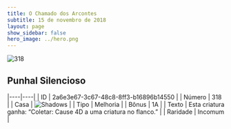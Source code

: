 ```yaml
---
title: O Chamado dos Arcontes
subtitle: 15 de novembro de 2018
layout: page
show_sidebar: false
hero_image: ../hero.png
---
```


![318](https://cdn.keyforgegame.com/media/card_front/pt/341_318_CGCC5XW8VF69_pt.png)

## Punhal Silencioso

|----|----|
| ID | 2a6e3e67-3c67-48c8-8ff3-b16896b14550 |
| Número | 318 |
| Casa | ![Shadows](https://archonarcana.com/images/thumb/e/ee/Shadows.png/22px-Shadows.png "Sombras") |
| Tipo | Melhoria |
| Bônus | 1A |
| Texto | Esta criatura ganha: “Coletar: Cause 4D a uma criatura no flanco.” |
| Raridade | Incomum |
